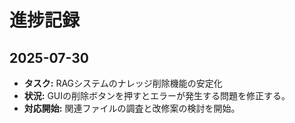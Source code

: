 # 進捗記録

## 2025-07-30

- **タスク:** RAGシステムのナレッジ削除機能の安定化
- **状況:** GUIの削除ボタンを押すとエラーが発生する問題を修正する。
- **対応開始:** 関連ファイルの調査と改修案の検討を開始。